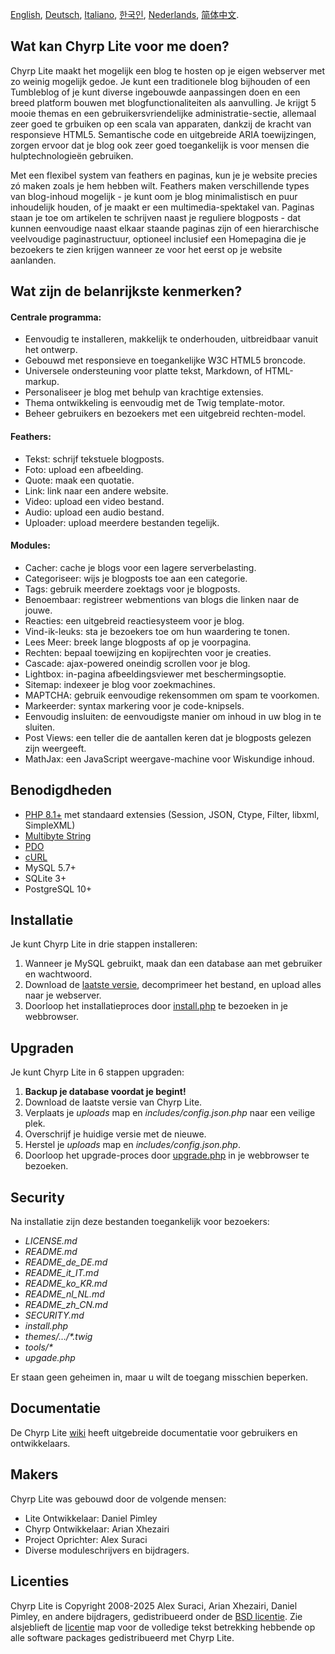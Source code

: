[English](README.md), [Deutsch](README_de_DE.md), [Italiano](README_it_IT.md), [한국인](README_ko_KR.md), [Nederlands](README_nl_NL.md), [简体中文](README_zh_CN.md).

## Wat kan Chyrp Lite voor me doen?

Chyrp Lite maakt het mogelijk een blog te hosten op je eigen webserver met zo weinig mogelijk gedoe. Je kunt een traditionele blog bijhouden of een Tumbleblog of je kunt diverse ingebouwde aanpassingen doen en een breed platform bouwen met blogfunctionaliteiten als aanvulling. Je krijgt 5 mooie themas en een gebruikersvriendelijke administratie-sectie, allemaal zeer goed te grbuiken op een scala van apparaten, dankzij de kracht van responsieve HTML5. Semantische code en uitgebreide ARIA toewijzingen, zorgen ervoor dat je blog ook zeer goed toegankelijk is voor mensen die hulptechnologieën gebruiken.

Met een flexibel system van feathers en paginas, kun je je website precies zó maken zoals je hem hebben wilt. Feathers maken verschillende types van blog-inhoud mogelijk - je kunt oom je blog minimalistisch en puur inhoudelijk houden, of je maakt er een multimedia-spektakel van. Paginas staan je toe om artikelen te schrijven naast je reguliere blogposts - dat kunnen eenvoudige naast elkaar staande paginas zijn of een hierarchische veelvoudige paginastructuur, optioneel inclusief een Homepagina die je bezoekers te zien krijgen wanneer ze voor het eerst op je website aanlanden.


## Wat zijn de belanrijkste kenmerken?

#### Centrale programma:
* Eenvoudig te installeren, makkelijk te onderhouden, uitbreidbaar vanuit het ontwerp.
* Gebouwd met responsieve en toegankelijke W3C HTML5 broncode.
* Universele ondersteuning voor platte tekst, Markdown, of HTML-markup.
* Personaliseer je blog met behulp van krachtige extensies.
* Thema ontwikkeling is eenvoudig met de Twig template-motor.
* Beheer gebruikers en bezoekers met een uitgebreid rechten-model.

#### Feathers:
* Tekst: schrijf tekstuele blogposts.
* Foto: upload een afbeelding.
* Quote: maak een quotatie.
* Link: link naar een andere website.
* Video: upload een video bestand.
* Audio: upload een audio bestand.
* Uploader: upload meerdere bestanden tegelijk.

#### Modules:
* Cacher: cache je blogs voor een lagere serverbelasting.
* Categoriseer: wijs je blogposts toe aan een categorie.
* Tags: gebruik meerdere zoektags voor je blogposts.
* Benoembaar: registreer webmentions van blogs die linken naar de jouwe.
* Reacties: een uitgebreid reactiesysteem voor je blog.
* Vind-ik-leuks: sta je bezoekers toe om hun waardering te tonen.
* Lees Meer: breek lange blogposts af op je voorpagina.
* Rechten: bepaal toewijzing en kopijrechten voor je creaties.
* Cascade: ajax-powered oneindig scrollen voor je blog.
* Lightbox: in-pagina afbeeldingsviewer met beschermingsoptie.
* Sitemap: indexeer je blog voor zoekmachines.
* MAPTCHA: gebruik eenvoudige rekensommen om spam te voorkomen.
* Markeerder: syntax markering voor je code-knipsels.
* Eenvoudig insluiten: de eenvoudigste manier om inhoud in uw blog in te sluiten.
* Post Views: een teller die de aantallen keren dat je blogposts gelezen zijn weergeeft.
* MathJax: een JavaScript weergave-machine voor Wiskundige inhoud.

## Benodigdheden

* [PHP 8.1+](https://www.php.net/supported-versions.php) met standaard extensies (Session, JSON, Ctype, Filter, libxml, SimpleXML)
* [Multibyte String](https://www.php.net/manual/en/book.mbstring.php)
* [PDO](https://www.php.net/manual/en/book.pdo.php)
* [cURL](https://www.php.net/manual/en/book.curl.php)
* MySQL 5.7+
* SQLite 3+
* PostgreSQL 10+

## Installatie

Je kunt Chyrp Lite in drie stappen installeren:

1. Wanneer je MySQL gebruikt, maak dan een database aan met gebruiker en wachtwoord.
2. Download de [laatste versie](https://github.com/xenocrat/chyrp-lite/releases), decomprimeer het bestand, en upload alles naar je webserver.
3. Doorloop het installatieproces door [install.php](install.php) te bezoeken in je webbrowser.

## Upgraden

Je kunt Chyrp Lite in 6 stappen upgraden:

1. __Backup je database voordat je begint!__
2. Download de laatste versie van Chyrp Lite.
3. Verplaats je _uploads_ map en _includes/config.json.php_ naar een veilige plek.
4. Overschrijf je huidige versie met de nieuwe.
5. Herstel je _uploads_ map en _includes/config.json.php_.
6. Doorloop het upgrade-proces door [upgrade.php](upgrade.php) in je webbrowser te bezoeken.

## Security

Na installatie zijn deze bestanden toegankelijk voor bezoekers:

* _LICENSE.md_
* _README.md_
* _README_de_DE.md_
* _README_it_IT.md_
* _README_ko_KR.md_
* _README_nl_NL.md_
* _README_zh_CN.md_
* _SECURITY.md_
* _install.php_
* _themes/&hellip;/*.twig_
* _tools/*_
* _upgade.php_

Er staan geen geheimen in, maar u wilt de toegang misschien beperken.

## Documentatie

De Chyrp Lite [wiki](https://chyrplite.net/wiki/) heeft uitgebreide documentatie voor gebruikers en ontwikkelaars.

## Makers

Chyrp Lite was gebouwd door de volgende mensen:

* Lite Ontwikkelaar: Daniel Pimley
* Chyrp Ontwikkelaar: Arian Xhezairi
* Project Oprichter: Alex Suraci
* Diverse moduleschrijvers en bijdragers.

## Licenties

Chyrp Lite is Copyright 2008-2025 Alex Suraci, Arian Xhezairi, Daniel Pimley, en andere bijdragers,
gedistribueerd onder de [BSD licentie](https://raw.githubusercontent.com/xenocrat/chyrp-lite/master/LICENSE.md).
Zie alsjeblieft de [licentie](licenses) map voor de volledige tekst betrekking hebbende op alle software packages gedistribueerd met Chyrp Lite.
